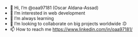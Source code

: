 - 👋 Hi, I’m @oaa97181 (Oscar Aldana-Assad)
- 👀 I’m interested in web development
- 🌱 I’m always learning
- 💞️ I’m looking to collaborate on big projects worldwide :D
- 📫 How to reach me https://www.linkedin.com/in/oaa97181/
